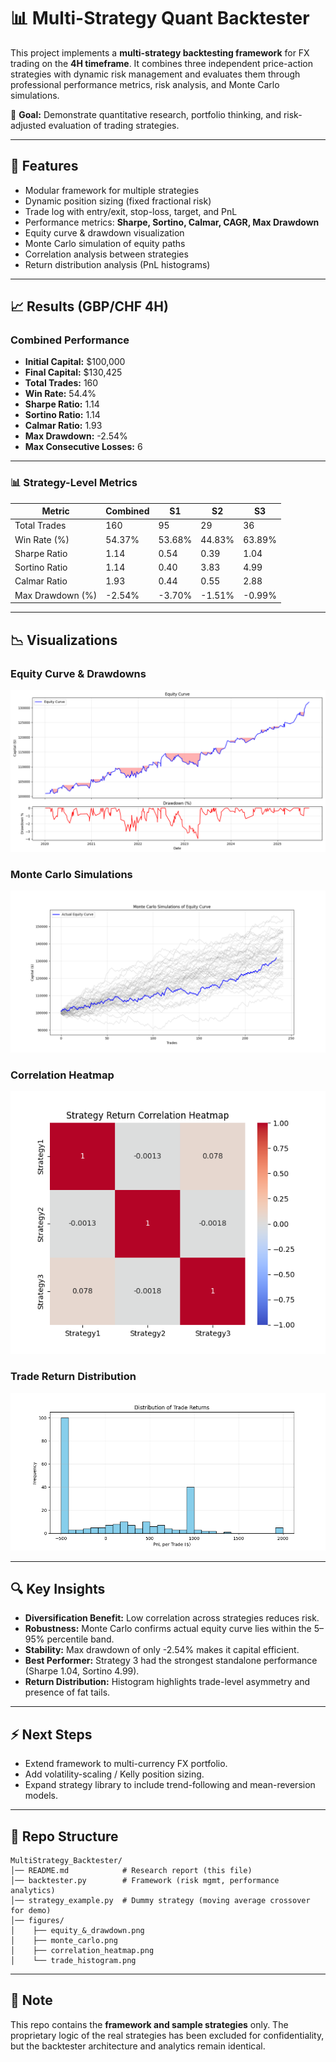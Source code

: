 # 📊 Multi-Strategy Quant Backtester

This project implements a **multi-strategy backtesting framework** for FX trading on the **4H timeframe**.
It combines three independent price-action strategies with dynamic risk management and evaluates them through professional performance metrics, risk analysis, and Monte Carlo simulations.

🚀 **Goal:** Demonstrate quantitative research, portfolio thinking, and risk-adjusted evaluation of trading strategies.

---

## 🔑 Features

* Modular framework for multiple strategies
* Dynamic position sizing (fixed fractional risk)
* Trade log with entry/exit, stop-loss, target, and PnL
* Performance metrics: **Sharpe, Sortino, Calmar, CAGR, Max Drawdown**
* Equity curve & drawdown visualization
* Monte Carlo simulation of equity paths
* Correlation analysis between strategies
* Return distribution analysis (PnL histograms)

---

## 📈 Results (GBP/CHF 4H)

### Combined Performance

* **Initial Capital:** \$100,000
* **Final Capital:** \$130,425
* **Total Trades:** 160
* **Win Rate:** 54.4%
* **Sharpe Ratio:** 1.14
* **Sortino Ratio:** 1.14
* **Calmar Ratio:** 1.93
* **Max Drawdown:** -2.54%
* **Max Consecutive Losses:** 6

---

### 📊 Strategy-Level Metrics

| Metric           | Combined | S1     | S2     | S3     |
| ---------------- | -------- | ------ | ------ | ------ |
| Total Trades     | 160      | 95     | 29     | 36     |
| Win Rate (%)     | 54.37%   | 53.68% | 44.83% | 63.89% |
| Sharpe Ratio     | 1.14     | 0.54   | 0.39   | 1.04   |
| Sortino Ratio    | 1.14     | 0.40   | 3.83   | 4.99   |
| Calmar Ratio     | 1.93     | 0.44   | 0.55   | 2.88   |
| Max Drawdown (%) | -2.54%   | -3.70% | -1.51% | -0.99% |

---

## 📉 Visualizations

### Equity Curve & Drawdowns

![Equity Curve](equity_&_drawdown.png)

### Monte Carlo Simulations

![Monte Carlo](monte_carlo.png)

### Correlation Heatmap

![Correlation Heatmap](correlation_heatmap.png)

### Trade Return Distribution

![Histogram](trade_histogram.png)

---

## 🔍 Key Insights

* **Diversification Benefit:** Low correlation across strategies reduces risk.
* **Robustness:** Monte Carlo confirms actual equity curve lies within the 5–95% percentile band.
* **Stability:** Max drawdown of only -2.54% makes it capital efficient.
* **Best Performer:** Strategy 3 had the strongest standalone performance (Sharpe 1.04, Sortino 4.99).
* **Return Distribution:** Histogram highlights trade-level asymmetry and presence of fat tails.

---

## ⚡ Next Steps

* Extend framework to multi-currency FX portfolio.
* Add volatility-scaling / Kelly position sizing.
* Expand strategy library to include trend-following and mean-reversion models.

---

## 📂 Repo Structure

```
MultiStrategy_Backtester/
│── README.md            # Research report (this file)
│── backtester.py        # Framework (risk mgmt, performance analytics)
│── strategy_example.py  # Dummy strategy (moving average crossover for demo)
│── figures/
│    ├── equity_&_drawdown.png
│    ├── monte_carlo.png
│    ├── correlation_heatmap.png
│    └── trade_histogram.png
```

---

## 📌 Note

This repo contains the **framework and sample strategies** only.
The proprietary logic of the real strategies has been excluded for confidentiality, but the backtester architecture and analytics remain identical.
